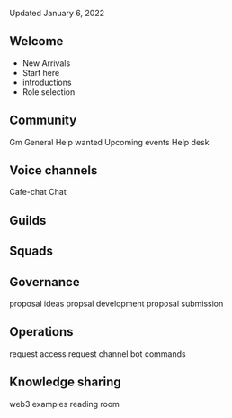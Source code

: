 Updated January 6, 2022

## Welcome
- New Arrivals
- Start here
- introductions
- Role selection


## Community
Gm
General
Help wanted
Upcoming events
Help desk

## Voice channels
Cafe-chat
Chat
## Guilds

## Squads


## Governance
proposal ideas
propsal development
proposal submission

## Operations
request access
request channel
bot commands

## Knowledge sharing
web3 examples
reading room